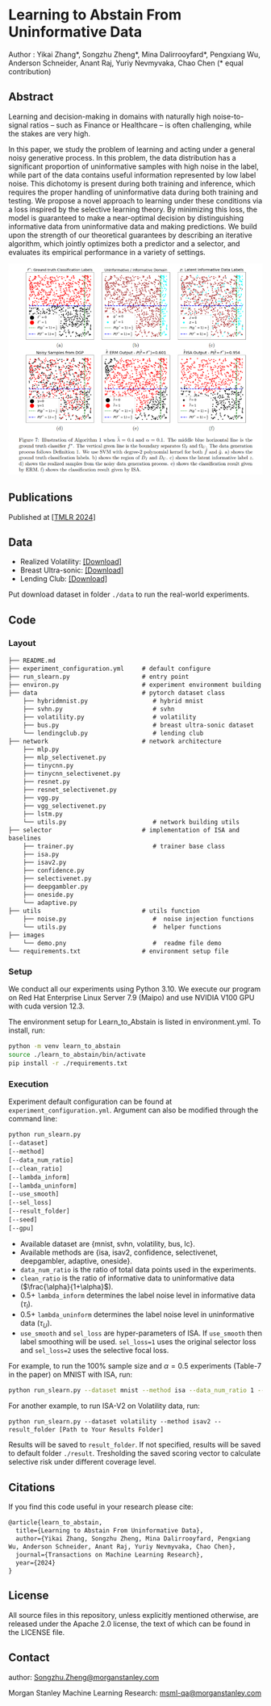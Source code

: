 # Learning to Abstain From Uninformative Data

Author : Yikai Zhang*, Songzhu Zheng*, Mina Dalirrooyfard*, Pengxiang
Wu, Anderson Schneider, Anant Raj, Yuriy Nevmyvaka, Chao Chen (* equal
contribution)


## Abstract 

Learning and decision-making in domains with naturally high
noise-to-signal ratios – such as Finance or Healthcare – is often
challenging, while the stakes are very high.

In this paper, we study the problem of learning and acting under a
general noisy generative process. In this problem, the data
distribution has a significant proportion of uninformative samples
with high noise in the label, while part of the data contains useful
information represented by low label noise. This dichotomy is present
during both training and inference, which requires the proper handling
of uninformative data during both training and testing. We propose a
novel approach to learning under these conditions via a loss inspired
by the selective learning theory. By minimizing this loss, the model
is guaranteed to make a near-optimal decision by distinguishing
informative data from uninformative data and making predictions.  We
build upon the strength of our theoretical guarantees by describing an
iterative algorithm, which jointly optimizes both a predictor and a
selector, and evaluates its empirical performance in a variety of
settings.


![pipeline_demo](./images/demo.png)


## Publications

Published at [[TMLR 2024]](https://openreview.net/pdf?id=KKARKoPcEA)


## Data

* Realized Volatility: [[Download]](https://vbayeslab.github.io/VBLabDocs/datasets/#realized-library)
* Breast Ultra-sonic: [[Download]](https://www.kaggle.com/datasets/aryashah2k/breast-ultrasound-images-dataset)
* Lending Club: [[Download]](https://www.kaggle.com/datasets/wordsforthewise/lending-club)

Put download dataset in folder `./data` to run the real-world experiments.


## Code 

### Layout 

    ├── README.md 
    ├── experiment_configuration.yml     # default configure
    ├── run_slearn.py                    # entry point
    ├── environ.py                       # experiment environment building 
    ├── data                             # pytorch dataset class
        ├── hybridmnist.py                  # hybrid mnist
        ├── svhn.py                         # svhn
        ├── volatility.py                   # volatility
        ├── bus.py                          # breast ultra-sonic dataset 
        └── lendingclub.py                  # lending club
    ├── network                          # network architecture
        ├── mlp.py                          
        ├── mlp_selectivenet.py
        ├── tinycnn.py 
        ├── tinycnn_selectivenet.py
        ├── resnet.py
        ├── resnet_selectivenet.py
        ├── vgg.py
        ├── vgg_selectivenet.py
        ├── lstm.py
        └── utils.py                        # network building utils
    ├── selector                         # implementation of ISA and baselines 
        ├── trainer.py                      # trainer base class
        ├── isa.py 
        ├── isav2.py
        ├── confidence.py                     
        ├── selectivenet.py 
        ├── deepgambler.py
        ├── oneside.py 
        └── adaptive.py
    ├── utils                            # utils function 
        ├── noise.py                        #  noise injection functions
        └── utils.py                        #  helper functions
    ├── images           
        └── demo.pny                        #  readme file demo
    └── requirements.txt                 # environment setup file 


### Setup 

We conduct all our experiments using Python 3.10. We execute our program on Red
Hat Enterprise Linux Server 7.9 (Maipo) and use NVIDIA V100 GPU with cuda version 12.3.

The environment setup for Learn_to_Abstain is listed in environment.yml. To install, run: 

```sh
python -m venv learn_to_abstain
source ./learn_to_abstain/bin/activate
pip install -r ./requirements.txt
```

### Execution

Experiment default configuration can be found at
`experiment_configuration.yml`. Argument can also be modified through
the command line:

```sh
python run_slearn.py 
[--dataset]
[--method]
[--data_num_ratio]
[--clean_ratio]
[--lambda_inform]
[--lambda_uninform]
[--use_smooth]
[--sel_loss]
[--result_folder]
[--seed]
[--gpu]
```

* Available dataset are {mnist, svhn, volatility, bus, lc}. 
* Available methods are {isa, isav2, confidence, selectivenet, deepgambler, adaptive, oneside}.
* `data_num_ratio` is the ratio of total data points used in the experiments. 
* `clean_ratio` is the ratio of informative data to uninformative data ($\frac{\alpha}{1+\alpha}$). 
* $0.5 +$ `lambda_inform` determines the label noise level in informative data ($\tau_I$).
* $0.5 +$ `lambda_uninform` determines the label noise level in uninformative data ($\tau_U$).
* `use_smooth` and `sel_loss`  are hyper-parameters of ISA. If `use_smooth` then label smoothing will be used. `sel_loss=1` uses the original selector loss and `sel_loss=2` uses the selective focal loss. 

For example, to run the 100\% sample size and $\alpha=0.5$ experiments (Table-7 in the paper) on MNIST with ISA, run: 

```sh
python run_slearn.py --dataset mnist --method isa --data_num_ratio 1 --clean_ratio 1 --lambda_inform -0.5 --lambda_uninform 0.4 
```
For another example, to run ISA-V2 on Volatility data, run: 

```shh
python run_slearn.py --dataset volatility --method isav2 --result_folder [Path to Your Results Folder]
```

Results will be saved to `result_folder`. If not specified, results
will be saved to default folder `./result`. Tresholding the saved
scoring vector to calculate selective risk under different coverage
level.


## Citations

If you find this code useful in your research please cite:

```
@article{learn_to_abstain,
  title={Learning to Abstain From Uninformative Data},
  author={Yikai Zhang, Songzhu Zheng, Mina Dalirrooyfard, Pengxiang Wu, Anderson Schneider, Anant Raj, Yuriy Nevmyvaka, Chao Chen},
  journal={Transactions on Machine Learning Research},
  year={2024}
}
```

## License

All source files in this repository, unless explicitly mentioned
otherwise, are released under the Apache 2.0 license, the text of
which can be found in the LICENSE file.


## Contact

author: [Songzhu.Zheng@morganstanley.com](mailto:Songzhu.Zheng@morganstanley.com)

Morgan Stanley Machine Learning Research: [msml-qa@morganstanley.com](mailto:msml-qa@morganstanley.com)
